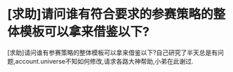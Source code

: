 # [求助]请问谁有符合要求的参赛策略的整体模板可以拿来借鉴以下?

[求助]请问谁有参赛策略的整体模板可以拿来借鉴以下?自己研究了半天总是有问题,account.universe不知如何修改,请求各路大神帮助,小弟在此谢过.